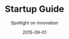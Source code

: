 ---
title: Startup Guide
subtitle: Spotlight on innovation
layout: default
modal-id: 6
date: 2015-09-01
img: startup.png
thumbnail: startup-thumbnail.png
alt: image-alt
project-date: August 2015 to present
project-url: https://thenewtropic.com/startups/
description: Miami's growing startup scene has been attracting talent, capital and plenty of buzz during the past few years. With all that energy comes an exponential need for connection and communication. We worked with Knight Foundation to create resources that help new arrivals get into the scene, find and hire talent, and raise capital. With ongoing multimedia storytelling, and a toolkit of curated, community-submitted resources, the startup guide weaves together and provides entry into Miami's burgeoning startup community.


---